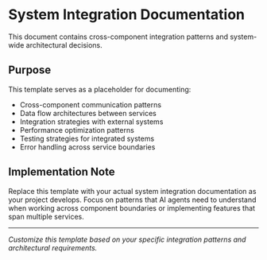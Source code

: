# System Integration Documentation

This document contains cross-component integration patterns and system-wide architectural decisions.

## Purpose

This template serves as a placeholder for documenting:
- Cross-component communication patterns
- Data flow architectures between services
- Integration strategies with external systems
- Performance optimization patterns
- Testing strategies for integrated systems
- Error handling across service boundaries

## Implementation Note

Replace this template with your actual system integration documentation as your project develops. Focus on patterns that AI agents need to understand when working across component boundaries or implementing features that span multiple services.

---

*Customize this template based on your specific integration patterns and architectural requirements.*